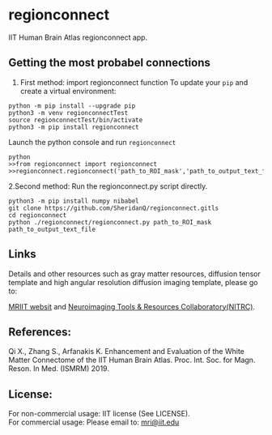 # regionconnect
IIT Human Brain Atlas regionconnect app.

## Getting the most probabel connections
1. First method: import regionconnect function 
To update your `pip` and create a virtual environment: 
```
python -m pip install --upgrade pip
python3 -m venv regionconnectTest
source regionconnectTest/bin/activate
python3 -m pip install regionconnect
```
Launch the python console and run `regionconnect`
```
python
>>from regionconnect import regionconnect
>>regionconnect.regionconnect('path_to_ROI_mask','path_to_output_text_file')
```

2.Second method: Run the regionconnect.py script directly.
```
python3 -m pip install numpy nibabel
git clone https://github.com/SheridanQ/regionconnect.gitls
cd regionconnect
python ./regionconnect/regionconnect.py path_to_ROI_mask path_to_output_text_file

```

## Links
Details and other resources such as gray matter resources, diffusion tensor template and high angular resolution diffusion imaging template, please go to:

[MRIIT websit](https://www5.iit.edu/~mri/Home.html) 
and
[Neuroimaging Tools & Resources Collaboratory(NITRC)](https://www.nitrc.org/projects/iit/).  

## References:
Qi X., Zhang S., Arfanakis K. Enhancement and Evaluation of the White Matter Connectome of the IIT Human Brain Atlas. Proc. Int. Soc. for Magn. Reson. In Med. (ISMRM) 2019.  

## License:
For non-commercial usage: IIT license (See LICENSE).  
For commercial usage: Please email to: mri@iit.edu 
